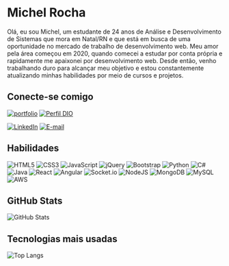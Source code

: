 # Michel Rocha
Olá, eu sou Michel, um estudante de 24 anos de Análise e Desenvolvimento de Sistemas que mora em Natal/RN e que está em busca de uma oportunidade no mercado de trabalho de desenvolvimento web. Meu amor pela área começou em 2020, quando comecei a estudar por conta própria e rapidamente me apaixonei por desenvolvimento web. Desde então, venho trabalhando duro para alcançar meu objetivo e estou constantemente atualizando minhas habilidades por meio de cursos e projetos.

## Conecte-se comigo
[![portfolio](https://img.shields.io/badge/my_portfolio-bd4520?style=for-the-badge&logoColor=white)](https://michelrocha-dev.netlify.app) [![Perfil DIO](https://img.shields.io/badge/-Meu%20Perfil%20na%20DIO-30A3DC?style=for-the-badge)](https://web.dio.me/users/michelrocha502/)

[![LinkedIn](https://img.shields.io/badge/LinkedIn-000?style=for-the-badge&logo=linkedin&logoColor=0E76A8)](https://www.linkedin.com/in/michel-rocha-01b550210//) [![E-mail](https://img.shields.io/badge/-Email-000?style=for-the-badge&logo=microsoft-outlook&logoColor=E94D5F)](mailto:michelrocha502@gmail.com) 



## Habilidades
![HTML5](https://img.shields.io/badge/HTML5-000?style=for-the-badge&logo=html5) ![CSS3](https://img.shields.io/badge/CSS3-000?style=for-the-badge&logo=css3&logoColor=264CE4) ![JavaScript](https://img.shields.io/badge/JavaScript-000?style=for-the-badge&logo=javascript) ![jQuery](https://img.shields.io/badge/jquery-000.svg?style=for-the-badge&logo=jquery&logoColor=%230769AD) ![Bootstrap](https://img.shields.io/badge/bootstrap-000.svg?style=for-the-badge&logo=bootstrap&logoColor=%238511FA) ![Python](https://img.shields.io/badge/Python-000?style=for-the-badge&logo=python) ![C#](https://img.shields.io/badge/C%23-000?style=for-the-badge&logo=c-sharp&logoColor=823085) 	![Java](https://img.shields.io/badge/Java-000?style=for-the-badge&logo=java) ![React](https://img.shields.io/badge/React-000?style=for-the-badge&logo=react) ![Angular](https://img.shields.io/badge/Angular-000?style=for-the-badge&logo=angular&logoColor=C3002F) ![Socket.io](https://img.shields.io/badge/Socket.io-black?style=for-the-badge&logo=socket.io&badgeColor=010101) ![NodeJS](https://img.shields.io/badge/node.js-000?style=for-the-badge&logo=node.js&logoColor=green) ![MongoDB](https://img.shields.io/badge/MongoDB-000.svg?style=for-the-badge&logo=mongodb&logoColor=green) ![MySQL](https://img.shields.io/badge/mysql-000.svg?style=for-the-badge&logo=mysql&logoColor=white) ![AWS](https://img.shields.io/badge/AWS-000.svg?style=for-the-badge&logo=amazon-aws&logoColor=%23FF9900)


## GitHub Stats

![GitHub Stats](https://github-readme-stats.vercel.app/api?username=MichelRLima&theme=transparent&bg_color=000&border_color=30A3DC&show_icons=true&icon_color=30A3DC&title_color=E94D5F&text_color=FFF)


## Tecnologias mais usadas
![Top Langs](https://github-readme-stats-git-masterrstaa-rickstaa.vercel.app/api/top-langs/?username=MichelRLima&bg_color=000&border_color=30A3DC&title_color=E94D5F&text_color=FFF)
